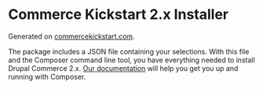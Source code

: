 # Commerce Kickstart 2.x Installer 

Generated on [commercekickstart.com](https://commercekickstart.com).

The package includes a JSON file containing your selections. With this file and the Composer command line tool, you have everything needed to install Drupal Commerce 2.x. [Our documentation](https://docs.drupalcommerce.org/commerce2/developer-guide/install-update/using-composer#how-to-use-it) will help you get you up and running with Composer.
